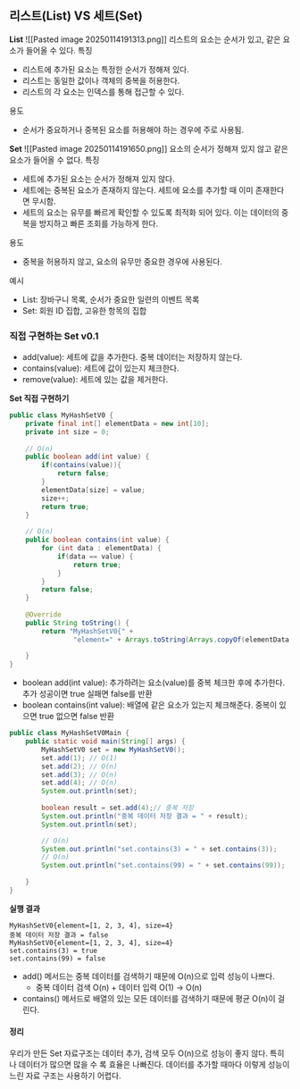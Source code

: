## 리스트(List) VS 세트(Set)

**List**
![[Pasted image 20250114191313.png]]
리스트의 요소는 순서가 있고, 같은 요소가 들어올 수 있다.
특징
- 리스트에 추가된 요소는 특정한 순서가 정해져 있다.
- 리스트는 동일한 값이나 객체의 중복을 허용한다.
- 리스트의 각 요소는 인덱스를 통해 접근할 수 있다.

용도
- 순서가 중요하거나 중복된 요소를 허용해야 하는 경우에 주로 사용됨.

**Set**
![[Pasted image 20250114191650.png]]
요소의 순서가 정해져 있지 않고 같은 요소가 들어올 수 없다.
특징
- 세트에 추가된 요소는 순서가 정해져 있지 않다.
- 세트에는 중복된 요소가 존재하지 않는다. 세트에 요소를 추가할 때 이미 존재한다면 무시함.
- 세트의 요소는 유무를 빠르게 확인할 수 있도록 최적화 되어 있다. 이는 데이터의 중복을 방지하고 빠른 조회를 가능하게 한다.

용도
- 중복을 허용하지 않고, 요소의 유무만 중요한 경우에 사용된다.


예시
- List: 장바구니 목록, 순서가 중요한 일련의 이벤트 목록
- Set: 회원 ID 집합, 고유한 항목의 집합

### 직접 구현하는 Set v0.1
- add(value): 세트에 값을 추가한다. 중복 데이터는 저장하지 않는다.
- contains(value): 세트에 값이 있는지 체크한다.
- remove(value): 세트에 있는 값을 제거한다.

**Set 직접 구현하기**
~~~ java
public class MyHashSetV0 {  
    private final int[] elementData = new int[10];  
    private int size = 0;  
  
    // O(n)  
    public boolean add(int value) {  
        if(contains(value)){  
            return false;  
        }        
        elementData[size] = value;  
        size++;  
        return true;  
    }  
  
    // O(n)    
    public boolean contains(int value) {  
        for (int data : elementData) {  
            if(data == value) {  
	            return true;  
            }        
        }       
		return false;  
    }
      
    @Override  
    public String toString() {  
        return "MyHashSetV0{" +  
                "element=" + Arrays.toString(Arrays.copyOf(elementData, size)) + ", size=" + size + '}';  
                
    }
}
~~~
- boolean add(int value): 추가하려는 요소(value)를 중복 체크한 후에 추가한다. 추가 성공이면 true 실패면 false를 반환
- boolean contains(int value): 배열에 같은 요소가 있는지 체크해준다. 중복이 있으면 true 없으면 false 반환

~~~ java
public class MyHashSetV0Main {  
    public static void main(String[] args) {  
        MyHashSetV0 set = new MyHashSetV0();  
        set.add(1); // O(1)  
        set.add(2); // O(n)  
        set.add(3); // O(n)  
        set.add(4); // O(n)  
        System.out.println(set);  
  
        boolean result = set.add(4);// 중복 저장  
        System.out.println("중복 데이터 저장 결과 = " + result);  
        System.out.println(set);  

		// O(n)  
        System.out.println("set.contains(3) = " + set.contains(3)); 
        // O(n)  
        System.out.println("set.contains(99) = " + set.contains(99));
  
    }  
}
~~~

**실행 결과**
~~~
MyHashSetV0{element=[1, 2, 3, 4], size=4}
중복 데이터 저장 결과 = false
MyHashSetV0{element=[1, 2, 3, 4], size=4}
set.contains(3) = true
set.contains(99) = false
~~~
- add() 메서드는 중복 데이터를 검색하기 때문에 O(n)으로 입력 성능이 나쁘다.
	- 중복 데이터 검색 O(n) + 데이터 입력 O(1) -> O(n)
- contains() 메서드로 배열의 있는 모든 데이터를 검색하기 때문에 평균 O(n)이 걸린다.

#### 정리
우리가 만든 Set 자료구조는 데이터 추가, 검색 모두 O(n)으로 성능이 좋지 않다. 특히나 데이터가 많으면 많을 수 록 효율은 나빠진다. 데이터를 추가할 때마다 이렇게 성능이 느린 자료 구조는 사용하기 어렵다.



 
